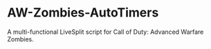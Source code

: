 # AW-Zombies-AutoTimers
A multi-functional LiveSplit script for Call of Duty: Advanced Warfare Zombies. 
